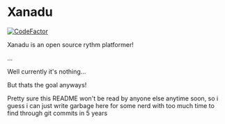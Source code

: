 # Xanadu

[![CodeFactor](https://www.codefactor.io/repository/github/mk56-spn/xanadu/badge/master)](https://www.codefactor.io/repository/github/mk56-spn/xanadu/overview/master)

Xanadu is an open source rythm platformer!

...

Well currently it's nothing...

But thats the goal anyways!

Pretty sure this README won't be read by anyone else anytime soon, so i guess i can just write garbage here for some nerd with too much time to find through git commits in 5 years
